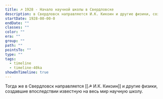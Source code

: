 ```yaml
---
title: ☭ 1928 - Начало научной школы в Свердловске
description: в Свердловск направляется И.К. Кикоин и другие физики, создавшие впоследствии известную на весь мир научную школу. направляется
startDate: 1928-00-00-0
endDate: ""
classes: ""
color: ""
era: ""
group: ""
path: ""
pointsTo: ""
type: ""
tags:
  - timeline
  - timeline-40ka
showOnTimeline: true
---
```


Тогда же в Свердловск направляется [[☭ И.К. Кикоин]] и другие физики, создавшие впоследствии известную на весь мир научную школу.
